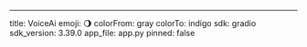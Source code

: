 ---
title: VoiceAi
emoji: 🌖
colorFrom: gray
colorTo: indigo
sdk: gradio
sdk_version: 3.39.0
app_file: app.py
pinned: false

